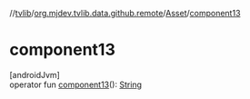 //[tvlib](../../../index.md)/[org.mjdev.tvlib.data.github.remote](../index.md)/[Asset](index.md)/[component13](component13.md)

# component13

[androidJvm]\
operator fun [component13](component13.md)(): [String](https://kotlinlang.org/api/latest/jvm/stdlib/kotlin/-string/index.html)
